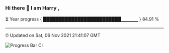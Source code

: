 ### Hi there 👋 I am Harry , 

⏳ Year progress { █████████████████████████▁▁▁▁▁ } 84.91 %

---

⏰ Updated on Sat, 06 Nov 2021 21:41:07 GMT

![Progress Bar CI](https://github.com/duykhang68/duykhang68/workflows/Progress%20Bar%20CI/badge.svg)
